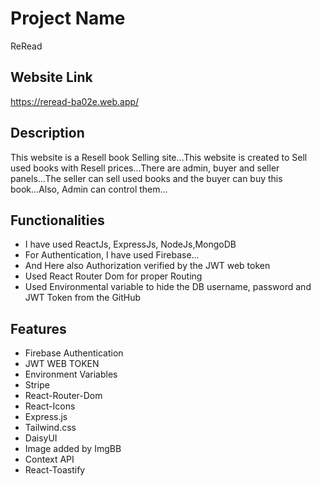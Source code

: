 
# Project Name

ReRead

## Website Link
https://reread-ba02e.web.app/


## Description
This website is a Resell book Selling site...This website is created to Sell used books with Resell prices...There are admin, buyer and seller panels...The seller can sell used books and the buyer can buy this book...Also, Admin can control them...
## Functionalities

- I have used ReactJs, ExpressJs, NodeJs,MongoDB
- For Authentication, I have used Firebase...
- And Here also Authorization verified by the JWT web token
- Used React Router Dom for proper Routing
- Used Environmental variable to hide the DB username, password and JWT Token from the GitHub
 


## Features
- Firebase Authentication
- JWT WEB TOKEN
- Environment Variables
- Stripe
- React-Router-Dom
- React-Icons
- Express.js
- Tailwind.css
- DaisyUI
- Image added by ImgBB
- Context API
- React-Toastify
